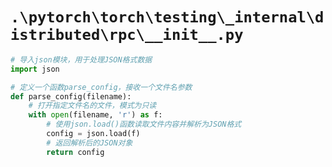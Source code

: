 # `.\pytorch\torch\testing\_internal\distributed\rpc\__init__.py`

```py
# 导入json模块，用于处理JSON格式数据
import json

# 定义一个函数parse_config，接收一个文件名参数
def parse_config(filename):
    # 打开指定文件名的文件，模式为只读
    with open(filename, 'r') as f:
        # 使用json.load()函数读取文件内容并解析为JSON格式
        config = json.load(f)
        # 返回解析后的JSON对象
        return config
```